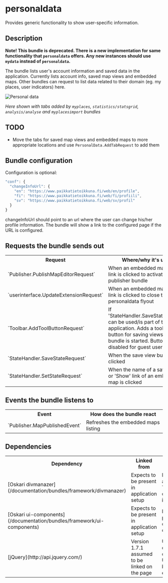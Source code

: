 # personaldata

Provides generic functionality to show user-specific information.

## Description

**Note! This bundle is deprecated. There is a new implementation for same functionality that `personaldata` offers. Any new instances should use `mydata` instead of `personaldata`.**

The bundle lists user's account information and saved data in the application.
Currently lists account info, saved map views and embedded maps.
Other bundles can request to list data related to their domain (eg. my places, user indicators) here.

![Personal data](personaldata.png)

*Here shown with tabs added by `myplaces`, `statistics/statsgrid`, `analysis/analyse` and `myplacesimport` bundles*

## TODO

* Move the tabs for saved map views and embedded maps to more appropriate locations and use `PersonalData.AddTabRequest` to add them

## Bundle configuration

Configuration is optional:

```javascript
"conf": {
  "changeInfoUrl": {
    "en": "https://www.paikkatietoikkuna.fi/web/en/profile",
    "fi": "https://www.paikkatietoikkuna.fi/web/fi/profiili",
    "sv": "https://www.paikkatietoikkuna.fi/web/sv/profil"
  }
}
```

changeInfoUrl should point to an url where the user can change his/her profile information.
The bundle will show a link to the configured page if the URL is configured.

## Requests the bundle sends out

<table class="table">
<tr>
  <th> Request </th>
  <th> Where/why it's used</th>
</tr>
<tr>
  <td> `Publisher.PublishMapEditorRequest` </td>
  <td> When an embedded maps 'Edit' link is clicked to activate the publisher bundle </td>
</tr>
<tr>
  <td> `userinterface.UpdateExtensionRequest` </td>
  <td> When an embedded maps 'Edit' link is clicked to close the personaldata flyout </td>
</tr>

<tr>
  <td> `Toolbar.AddToolButtonRequest` </td>
  <td> If 'StateHandler.SaveStateRequest' can be used/is part of the application.
  Adds a toolbar button for saving views when the bundle is started.
  Button is disabled for guest users.</td>
</tr>
<tr>
  <td> `StateHandler.SaveStateRequest` </td>
  <td> When the save view button is clicked </td>
</tr>
<tr>
  <td> `StateHandler.SetStateRequest` </td>
  <td> When the name of a saved view or 'Show' link of an embedded map is clicked </td>
</tr>

</table>

## Events the bundle listens to

<table class="table">
  <tr>
    <th> Event </th><th> How does the bundle react</th>
  </tr>
  <tr>
    <td> `Publisher.MapPublishedEvent` </td><td> Refreshes the embedded maps listing </td>
  </tr>
</table>

## Dependencies

<table class="table">
  <tr>
    <th>Dependency</th>
    <th>Linked from</th>
    <th>Purpose</th>
  </tr>
  <tr>
    <td> [Oskari divmanazer](/documentation/bundles/framework/divmanazer)</td>
    <td> Expects to be present in application setup </td>
    <td> Bundle has a Flyout and Tile so a divmanazer is needed </td>
  </tr>
  <tr>
    <td> [Oskari ui-components](/documentation/bundles/framework/ui-components)</td>
    <td> Expects to be present in application setup </td>
    <td> For showing popup and other UI components </td>
  </tr>
  <tr>
    <td> [jQuery](http://api.jquery.com/) </td>
    <td> Version 1.7.1 assumed to be linked on the page</td>
    <td> Used to create the component UI from begin to end</td>
  </tr>
</table>
